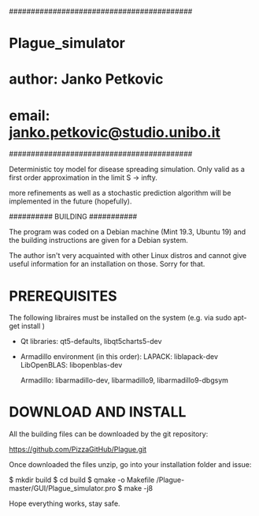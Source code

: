 ##########################################
#  Plague_simulator			 #
#  author: Janko Petkovic		 #
#  email: janko.petkovic@studio.unibo.it #
##########################################


Deterministic toy model for disease spreading simulation.
Only valid as a first order approximation in the limit S -> infty.

more refinements as well as a stochastic prediction algorithm will be
implemented in the future (hopefully).


##########  BUILDING  ###########

The program was coded on a Debian machine (Mint 19.3, Ubuntu 19) and 
the building instructions are given for a Debian system.

The author isn't very acquainted with other Linux distros and cannot
give useful information for an installation on those. Sorry for that.



# PREREQUISITES
The following libraires must be installed on the system
(e.g. via sudo apt-get install )

- Qt libraries:	qt5-defaults, libqt5charts5-dev

- Armadillo environment (in this order):
	LAPACK: liblapack-dev
	LibOpenBLAS: libopenblas-dev

	Armadillo: libarmadillo-dev, libarmadillo9, libarmadillo9-dbgsym



# DOWNLOAD AND INSTALL
All the building files can be downloaded by the git repository:

https://github.com/PizzaGitHub/Plague.git

Once downloaded the files unzip, go into your installation folder and issue:

$ mkdir build
$ cd build
$ qmake -o Makefile <path>/Plague-master/GUI/Plague_simulator.pro
$ make -j8


Hope everything works, stay safe.

